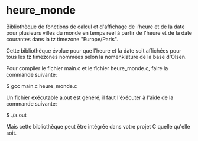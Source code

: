 # heure_monde
Bibliothèque de fonctions de calcul et d'affichage de l'heure et de la date pour plusieurs villes du monde en temps reel à partir de l'heure et de la date courantes dans la tz timezone "Europe/Paris".

Cette bibliothèque évolue pour que l'heure et la date soit affichées pour tous les tz timezones nommées selon la nomenklature de la base d'Olsen.

Pour compiler le fichier main.c et le fichier heure_monde.c, faire la commande suivante:

$ gcc main.c heure_monde.c

Un fichier exécutable a.out est généré, il faut l'éxécuter à l'aide de la commande suivante:

$ ./a.out

Mais cette bibliothèque peut être intégrée dans votre projet C quelle qu'elle soit.
